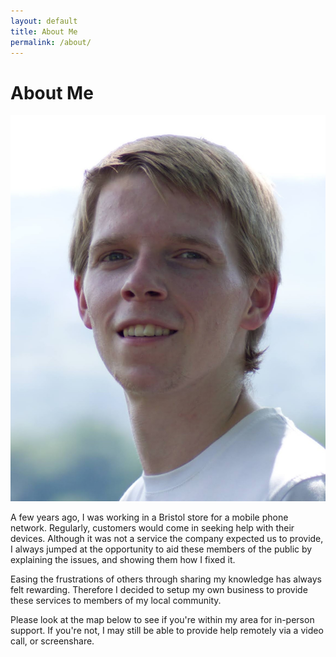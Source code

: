 ```yaml
---
layout: default
title: About Me
permalink: /about/
---
```

# About Me

![Image 1](/images/headshot.jpg)

A few years ago, I was working in a Bristol store for a mobile phone network. Regularly, customers would come in seeking help with their devices. Although it was not a service the company expected us to provide, I always jumped at the opportunity to aid these members of the public by explaining the issues, and showing them how I fixed it.

Easing the frustrations of others through sharing my knowledge has always felt rewarding. Therefore I decided to setup my own business to provide these services to members of my local community. 

Please look at the map below to see if you're within my area for in-person support. If you're not, I may still be able to provide help remotely via a video call, or screenshare.